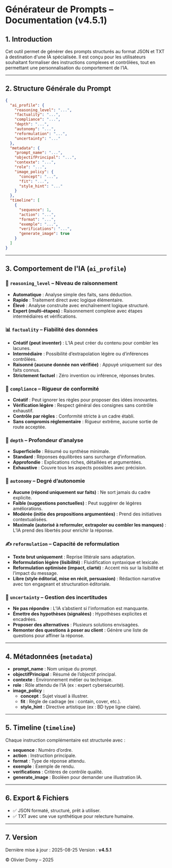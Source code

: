 # Générateur de Prompts – Documentation (v4.5.1)

## 1. Introduction
Cet outil permet de générer des prompts structurés au format JSON et TXT à destination d'une IA spécialisée. Il est conçu pour les utilisateurs souhaitant formaliser des instructions complexes et contrôlées, tout en permettant une personnalisation du comportement de l’IA.

---

## 2. Structure Générale du Prompt

```json
{
  "ai_profile": {
    "reasoning_level": "...",
    "factuality": "...",
    "compliance": "...",
    "depth": "...",
    "autonomy": "...",
    "reformulation": "...",
    "uncertainty": "..."
  },
  "metadata": {
    "prompt_name": "...",
    "objectifPrincipal": "...",
    "contexte": "...",
    "role": "...",
    "image_policy": {
      "concept": "...",
      "fit": "...",
      "style_hint": "..."
    }
  },
  "timeline": [
    {
      "sequence": 1,
      "action": "...",
      "format": "...",
      "exemple": "...",
      "verifications": "...",
      "generate_image": true
    }
  ]
}
```

---

## 3. Comportement de l'IA (`ai_profile`)

### 🔎 `reasoning_level` – Niveau de raisonnement
- **Automatique** : Analyse simple des faits, sans déduction.
- **Rapide** : Traitement direct avec logique élémentaire.
- **Élevé** : Analyse construite avec enchaînement logique structuré.
- **Expert (multi-étapes)** : Raisonnement complexe avec étapes intermédiaires et vérifications.

### 📊 `factuality` – Fiabilité des données
- **Créatif (peut inventer)** : L’IA peut créer du contenu pour combler les lacunes.
- **Intermédiaire** : Possibilité d’extrapolation légère ou d’inférences contrôlées.
- **Raisonné (aucune donnée non vérifiée)** : Appuyé uniquement sur des faits connus.
- **Strictement factuel** : Zéro invention ou inférence, réponses brutes.

### 📜 `compliance` – Rigueur de conformité
- **Créatif** : Peut ignorer les règles pour proposer des idées innovantes.
- **Vérification légère** : Respect général des consignes sans contrôle exhaustif.
- **Contrôle par règles** : Conformité stricte à un cadre établi.
- **Sans compromis réglementaire** : Rigueur extrême, aucune sortie de route acceptée.

### 🧠 `depth` – Profondeur d’analyse
- **Superficielle** : Résumé ou synthèse minimale.
- **Standard** : Réponses équilibrées sans surcharge d’information.
- **Approfondie** : Explications riches, détaillées et argumentées.
- **Exhaustive** : Couvre tous les aspects possibles avec précision.

### 🔁 `autonomy` – Degré d’autonomie
- **Aucune (répond uniquement sur faits)** : Ne sort jamais du cadre explicite.
- **Faible (suggestions ponctuelles)** : Peut suggérer de légères améliorations.
- **Modérée (initie des propositions argumentées)** : Prend des initiatives contextualisées.
- **Maximale (autorisé à reformuler, extrapoler ou combler les manques)** : L’IA prend des libertés pour enrichir la réponse.

### ✍️ `reformulation` – Capacité de reformulation
- **Texte brut uniquement** : Reprise littérale sans adaptation.
- **Reformulation légère (lisibilité)** : Fluidification syntaxique et lexicale.
- **Reformulation optimisée (impact, clarté)** : Accent mis sur la lisibilité et l’impact du message.
- **Libre (style éditorial, mise en récit, persuasion)** : Rédaction narrative avec ton engageant et structuration éditoriale.

### 🧩 `uncertainty` – Gestion des incertitudes
- **Ne pas répondre** : L’IA s’abstient si l'information est manquante.
- **Émettre des hypothèses (signalées)** : Hypothèses explicites et encadrées.
- **Proposer des alternatives** : Plusieurs solutions envisagées.
- **Remonter des questions à poser au client** : Génère une liste de questions pour affiner la réponse.

---

## 4. Métadonnées (`metadata`)
- **prompt_name** : Nom unique du prompt.
- **objectifPrincipal** : Résumé de l’objectif principal.
- **contexte** : Environnement métier ou technique.
- **role** : Rôle attendu de l’IA (ex : expert cybersécurité).
- **image_policy** :
  - **concept** : Sujet visuel à illustrer.
  - **fit** : Règle de cadrage (ex : contain, cover, etc.).
  - **style_hint** : Directive artistique (ex : BD type ligne claire).

---

## 5. Timeline (`timeline`)
Chaque instruction complémentaire est structurée avec :
- **sequence** : Numéro d’ordre.
- **action** : Instruction principale.
- **format** : Type de réponse attendu.
- **exemple** : Exemple de rendu.
- **verifications** : Critères de contrôle qualité.
- **generate_image** : Booléen pour demander une illustration IA.

---

## 6. Export & Fichiers
- ✅ JSON formaté, structuré, prêt à utiliser.
- ✅ TXT avec une vue synthétique pour relecture humaine.

---

## 7. Version
Dernière mise à jour : 2025-08-25
Version : **v4.5.1**

© Olivier Domy – 2025
